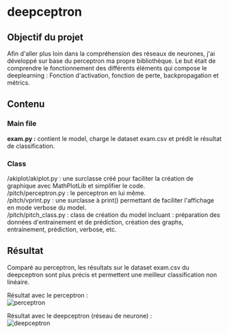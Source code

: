 # deepceptron

## Objectif du projet
Afin d'aller plus loin dans la compréhension des réseaux de neurones, j'ai développé sur base du perceptron ma propre bibliothèque.
Le but était de comprendre le fonctionnement des différents éléments qui compose le deeplearning : Fonction d'activation, fonction de perte, backpropagation et métrics.

## Contenu
### Main file
**exam.py :** contient le model, charge le dataset exam.csv et prédit le résultat de classification.<br />

### Class
/akiplot/akiplot.py : une surclasse créé pour faciliter la création de graphique avec MathPlotLib et simplifier le code.<br />
/pitch/perceptron.py : le perceptron en lui même.<br />
/pitch/vprint.py : une surclasse à print() permettant de faciliter l'affichage en mode verbose du model.<br />
/pitch/pitch_class.py : class de création du model incluant : préparation des données d'entrainement et de prédiction, création des graphs, entrainement, prédiction, verbose, etc.

## Résultat
Comparé au perceptron, les résultats sur le dataset exam.csv du deepceptron sont plus précis et permettent une meilleur classification non linéaire.

Résultat avec le perceptron : <br />
![perceptron](https://github.com/PlomteuxKevin/deepceptron/assets/168406292/13cec4bf-7320-448a-9658-34d2f5526629)

Résultat avec le deepceptron (réseau de neurone) : <br />
![deepceptron](https://github.com/PlomteuxKevin/deepceptron/assets/168406292/6813a2bc-d249-4e11-b36c-58ca488b41a1)
